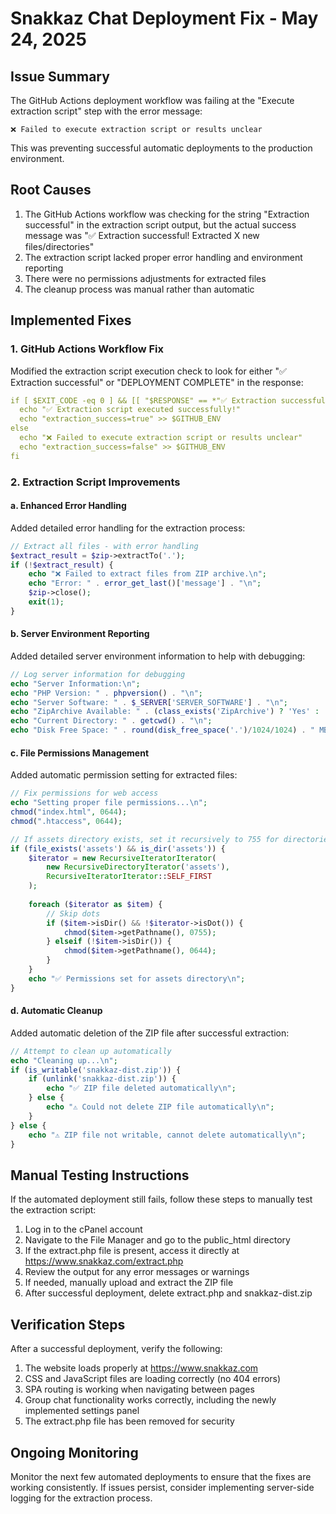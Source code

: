 # Snakkaz Chat Deployment Fix - May 24, 2025

## Issue Summary
The GitHub Actions deployment workflow was failing at the "Execute extraction script" step with the error message:
```
❌ Failed to execute extraction script or results unclear
```

This was preventing successful automatic deployments to the production environment.

## Root Causes
1. The GitHub Actions workflow was checking for the string "Extraction successful" in the extraction script output, but the actual success message was "✅ Extraction successful! Extracted X new files/directories"
2. The extraction script lacked proper error handling and environment reporting
3. There were no permissions adjustments for extracted files
4. The cleanup process was manual rather than automatic

## Implemented Fixes

### 1. GitHub Actions Workflow Fix
Modified the extraction script execution check to look for either "✅ Extraction successful" or "DEPLOYMENT COMPLETE" in the response:

```yaml
if [ $EXIT_CODE -eq 0 ] && [[ "$RESPONSE" == *"✅ Extraction successful"* || "$RESPONSE" == *"DEPLOYMENT COMPLETE"* ]]; then
  echo "✅ Extraction script executed successfully!"
  echo "extraction_success=true" >> $GITHUB_ENV
else
  echo "❌ Failed to execute extraction script or results unclear"
  echo "extraction_success=false" >> $GITHUB_ENV
fi
```

### 2. Extraction Script Improvements

#### a. Enhanced Error Handling
Added detailed error handling for the extraction process:
```php
// Extract all files - with error handling
$extract_result = $zip->extractTo('.');
if (!$extract_result) {
    echo "❌ Failed to extract files from ZIP archive.\n";
    echo "Error: " . error_get_last()['message'] . "\n";
    $zip->close();
    exit(1);
}
```

#### b. Server Environment Reporting
Added detailed server environment information to help with debugging:
```php
// Log server information for debugging
echo "Server Information:\n";
echo "PHP Version: " . phpversion() . "\n";
echo "Server Software: " . $_SERVER['SERVER_SOFTWARE'] . "\n";
echo "ZipArchive Available: " . (class_exists('ZipArchive') ? 'Yes' : 'No') . "\n";
echo "Current Directory: " . getcwd() . "\n";
echo "Disk Free Space: " . round(disk_free_space('.')/1024/1024) . " MB\n\n";
```

#### c. File Permissions Management
Added automatic permission setting for extracted files:
```php
// Fix permissions for web access
echo "Setting proper file permissions...\n";
chmod("index.html", 0644);
chmod(".htaccess", 0644);

// If assets directory exists, set it recursively to 755 for directories, 644 for files
if (file_exists('assets') && is_dir('assets')) {
    $iterator = new RecursiveIteratorIterator(
        new RecursiveDirectoryIterator('assets'),
        RecursiveIteratorIterator::SELF_FIRST
    );
    
    foreach ($iterator as $item) {
        // Skip dots
        if ($item->isDir() && !$iterator->isDot()) {
            chmod($item->getPathname(), 0755);
        } elseif (!$item->isDir()) {
            chmod($item->getPathname(), 0644);
        }
    }
    echo "✅ Permissions set for assets directory\n";
}
```

#### d. Automatic Cleanup
Added automatic deletion of the ZIP file after successful extraction:
```php
// Attempt to clean up automatically
echo "Cleaning up...\n";
if (is_writable('snakkaz-dist.zip')) {
    if (unlink('snakkaz-dist.zip')) {
        echo "✅ ZIP file deleted automatically\n";
    } else {
        echo "⚠️ Could not delete ZIP file automatically\n";
    }
} else {
    echo "⚠️ ZIP file not writable, cannot delete automatically\n";
}
```

## Manual Testing Instructions

If the automated deployment still fails, follow these steps to manually test the extraction script:

1. Log in to the cPanel account
2. Navigate to the File Manager and go to the public_html directory
3. If the extract.php file is present, access it directly at https://www.snakkaz.com/extract.php
4. Review the output for any error messages or warnings
5. If needed, manually upload and extract the ZIP file
6. After successful deployment, delete extract.php and snakkaz-dist.zip

## Verification Steps

After a successful deployment, verify the following:

1. The website loads properly at https://www.snakkaz.com
2. CSS and JavaScript files are loading correctly (no 404 errors)
3. SPA routing is working when navigating between pages
4. Group chat functionality works correctly, including the newly implemented settings panel
5. The extract.php file has been removed for security

## Ongoing Monitoring

Monitor the next few automated deployments to ensure that the fixes are working consistently. 
If issues persist, consider implementing server-side logging for the extraction process.
